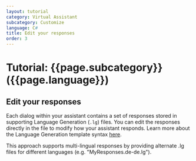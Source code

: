 ```yaml
---
layout: tutorial
category: Virtual Assistant
subcategory: Customize
language: C#
title: Edit your responses
order: 3
---
```


# Tutorial: {{page.subcategory}} ({{page.language}})

## Edit your responses

Each dialog within your assistant contains a set of responses stored in supporting Language Generation (`.lg`) files. You can edit the responses directly in the file to modify how your assistant responds. Learn more about the Language Generation template syntax [here](https://github.com/microsoft/BotBuilder-Samples/blob/master/experimental/language-generation/docs/lg-file-format.md).

This approach supports multi-lingual responses by providing alternate .lg files for different languages (e.g. "MyResponses.de-de.lg"). 
